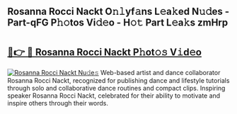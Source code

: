 ## Rosanna Rocci Nackt O𝚗𝚕yf𝚊ns L𝚎a𝚔ed N𝚞𝚍es - Part-qFG P𝚑𝚘tos Vi𝚍𝚎o - H𝚘𝚝 Part L𝚎a𝚔s zmHrp

# <h2><a href="http://kf63pq5.oniu.top/?m=Rosanna+Rocci+Nackt">🔗👉 🔴 Rosanna Rocci Nackt P𝚑ot𝚘𝚜 V𝚒d𝚎o</a></h2>

[![Rosanna Rocci Nackt Nu𝚍e𝚜](https://i.imgur.com/0qMVB7G.gif)](http://kf63pq5.oniu.top/?m=Rosanna+Rocci+Nackt)
Web-based artist and dance collaborator Rosanna Rocci Nackt, recognized for publishing dance and lifestyle tutorials through solo and collaborative dance routines and compact clips. Inspiring speaker Rosanna Rocci Nackt, celebrated for their ability to motivate and inspire others through their words.  
